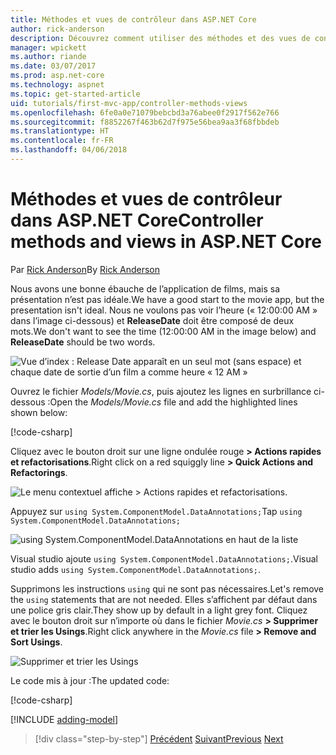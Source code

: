 ```yaml
---
title: Méthodes et vues de contrôleur dans ASP.NET Core
author: rick-anderson
description: Découvrez comment utiliser des méthodes et des vues de contrôleur ainsi que DataAnnotations dans ASP.NET Core.
manager: wpickett
ms.author: riande
ms.date: 03/07/2017
ms.prod: asp.net-core
ms.technology: aspnet
ms.topic: get-started-article
uid: tutorials/first-mvc-app/controller-methods-views
ms.openlocfilehash: 6fe0a0e71079bebcbd3a76abee0f2917f562e766
ms.sourcegitcommit: f8852267f463b62d7f975e56bea9aa3f68fbbdeb
ms.translationtype: HT
ms.contentlocale: fr-FR
ms.lasthandoff: 04/06/2018
---
```

# <a name="controller-methods-and-views-in-aspnet-core"></a><span data-ttu-id="830b3-103">Méthodes et vues de contrôleur dans ASP.NET Core</span><span class="sxs-lookup"><span data-stu-id="830b3-103">Controller methods and views in ASP.NET Core</span></span>

<span data-ttu-id="830b3-104">Par [Rick Anderson](https://twitter.com/RickAndMSFT)</span><span class="sxs-lookup"><span data-stu-id="830b3-104">By [Rick Anderson](https://twitter.com/RickAndMSFT)</span></span>

<span data-ttu-id="830b3-105">Nous avons une bonne ébauche de l’application de films, mais sa présentation n’est pas idéale.</span><span class="sxs-lookup"><span data-stu-id="830b3-105">We have a good start to the movie app, but the presentation isn't ideal.</span></span> <span data-ttu-id="830b3-106">Nous ne voulons pas voir l’heure (« 12:00:00 AM » dans l’image ci-dessous) et **ReleaseDate** doit être composé de deux mots.</span><span class="sxs-lookup"><span data-stu-id="830b3-106">We don't want to see the time (12:00:00 AM in the image below) and **ReleaseDate** should be two words.</span></span>

![Vue d’index : Release Date apparaît en un seul mot (sans espace) et chaque date de sortie d’un film a comme heure « 12 AM »](working-with-sql/_static/m55.png)

<span data-ttu-id="830b3-108">Ouvrez le fichier *Models/Movie.cs*, puis ajoutez les lignes en surbrillance ci-dessous :</span><span class="sxs-lookup"><span data-stu-id="830b3-108">Open the *Models/Movie.cs* file and add the highlighted lines shown below:</span></span>

[!code-csharp[](start-mvc/sample/MvcMovie/Models/MovieDateWithExtraUsings.cs?name=snippet_1&highlight=13-14)]

<span data-ttu-id="830b3-109">Cliquez avec le bouton droit sur une ligne ondulée rouge **> Actions rapides et refactorisations**.</span><span class="sxs-lookup"><span data-stu-id="830b3-109">Right click on a red squiggly line **> Quick Actions and Refactorings**.</span></span>

  ![Le menu contextuel affiche **> Actions rapides et refactorisations**.](controller-methods-views/_static/qa.png)


<span data-ttu-id="830b3-111">Appuyez sur `using System.ComponentModel.DataAnnotations;`</span><span class="sxs-lookup"><span data-stu-id="830b3-111">Tap `using System.ComponentModel.DataAnnotations;`</span></span>

  ![using System.ComponentModel.DataAnnotations en haut de la liste](controller-methods-views/_static/da.png)

  <span data-ttu-id="830b3-113">Visual studio ajoute `using System.ComponentModel.DataAnnotations;`.</span><span class="sxs-lookup"><span data-stu-id="830b3-113">Visual studio adds `using System.ComponentModel.DataAnnotations;`.</span></span>

<span data-ttu-id="830b3-114">Supprimons les instructions `using` qui ne sont pas nécessaires.</span><span class="sxs-lookup"><span data-stu-id="830b3-114">Let's remove the `using` statements that are not needed.</span></span> <span data-ttu-id="830b3-115">Elles s’affichent par défaut dans une police gris clair.</span><span class="sxs-lookup"><span data-stu-id="830b3-115">They show up by default in a light grey font.</span></span> <span data-ttu-id="830b3-116">Cliquez avec le bouton droit sur n’importe où dans le fichier *Movie.cs* **> Supprimer et trier les Usings**.</span><span class="sxs-lookup"><span data-stu-id="830b3-116">Right click anywhere in the *Movie.cs* file **> Remove and Sort Usings**.</span></span>

![Supprimer et trier les Usings](controller-methods-views/_static/rm.png)

<span data-ttu-id="830b3-118">Le code mis à jour :</span><span class="sxs-lookup"><span data-stu-id="830b3-118">The updated code:</span></span>

[!code-csharp[](./start-mvc/sample/MvcMovie/Models/MovieDate.cs?name=snippet_1)]

<!-- include start -->

[!INCLUDE [adding-model](../../includes/mvc-intro/controller-methods-views.md)]

> [!div class="step-by-step"]
> <span data-ttu-id="830b3-119">[Précédent](working-with-sql.md)
> [Suivant](search.md)</span><span class="sxs-lookup"><span data-stu-id="830b3-119">[Previous](working-with-sql.md)
[Next](search.md)</span></span>  
